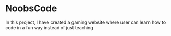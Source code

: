 # NoobsCode
In this project, I have created a gaming website where user can learn how to code in a fun way instead of just teaching
